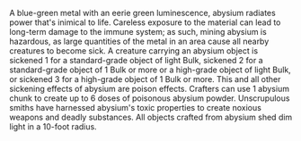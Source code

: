 A blue-green metal with an eerie green luminescence, abysium radiates power that's inimical to life. Careless exposure to the material can lead to long-term damage to the immune system; as such, mining abysium is hazardous, as large quantities of the metal in an area cause all nearby creatures to become sick. A creature carrying an abysium object is sickened 1 for a standard-grade object of light Bulk, sickened 2 for a standard-grade object of 1 Bulk or more or a high-grade object of light Bulk, or sickened 3 for a high-grade object of 1 Bulk or more. This and all other sickening effects of abysium are poison effects. Crafters can use 1 abysium chunk to create up to 6 doses of poisonous abysium powder. Unscrupulous smiths have harnessed abysium's toxic properties to create noxious weapons and deadly substances. All objects crafted from abysium shed dim light in a 10-foot radius.